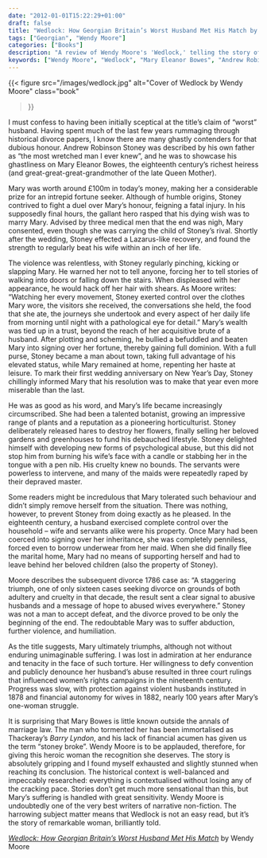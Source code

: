 ```yaml
---
date: "2012-01-01T15:22:29+01:00"
draft: false
title: "Wedlock: How Georgian Britain’s Worst Husband Met His Match by Wendy Moore"
tags: ["Georgian", "Wendy Moore"]
categories: ["Books"]
description: "A review of Wendy Moore's 'Wedlock,' telling the story of Mary Eleanor Bowes and her abusive marriage to Andrew Robinson Stoney, 18th-century Britain's 'worst husband.' Discover how this wealthy heiress fought back and influenced women's rights legislation."
keywords: ["Wendy Moore", "Wedlock", "Mary Eleanor Bowes", "Andrew Robinson Stoney", "Georgian Britain", "domestic violence", "women's rights", "18th century marriage", "historical biography", "legal history"]
---
```


{{< figure
  src="/images/wedlock.jpg"
  alt="Cover of Wedlock by Wendy Moore"
  class="book"
>}}

I must confess to having been initially sceptical at the title’s claim of “worst” husband. Having spent much of the last few years rummaging through historical divorce papers, I know there are many ghastly contenders for that dubious honour. Andrew Robinson Stoney was described by his own father as “the most wretched man I ever knew”, and he was to showcase his ghastliness on Mary Eleanor Bowes, the eighteenth century’s richest heiress (and great-great-great-grandmother of the late Queen Mother).

Mary was worth around £100m in today’s money, making her a considerable prize for an intrepid fortune seeker. Although of humble origins, Stoney contrived to fight a duel over Mary’s honour, feigning a fatal injury. In his supposedly final hours, the gallant hero rasped that his dying wish was to marry Mary. Advised by three medical men that the end was nigh, Mary consented, even though she was carrying the child of Stoney’s rival. Shortly after the wedding, Stoney effected a Lazarus-like recovery, and found the strength to regularly beat his wife within an inch of her life.

The violence was relentless, with Stoney regularly pinching, kicking or slapping Mary. He warned her not to tell anyone, forcing her to tell stories of walking into doors or falling down the stairs. When displeased with her appearance, he would hack off her hair with shears. As Moore writes: “Watching her every movement, Stoney exerted control over the clothes Mary wore, the visitors she received, the conversations she held, the food that she ate, the journeys she undertook and every aspect of her daily life from morning until night with a pathological eye for detail.”
Mary’s wealth was tied up in a trust, beyond the reach of her acquisitive brute of a husband. After plotting and scheming, he bullied a befuddled and beaten Mary into signing over her fortune, thereby gaining full dominion. With a full purse, Stoney became a man about town, taking full advantage of his elevated status, while Mary remained at home, repenting her haste at leisure. To mark their first wedding anniversary on New Year’s Day, Stoney chillingly informed Mary that his resolution was to make that year even more miserable than the last.

He was as good as his word, and Mary’s life became increasingly circumscribed. She had been a talented botanist, growing an impressive range of plants and a reputation as a pioneering horticulturist. Stoney deliberately released hares to destroy her flowers, finally selling her beloved gardens and greenhouses to fund his debauched lifestyle. Stoney delighted himself with developing new forms of psychological abuse, but this did not stop him from burning his wife’s face with a candle or stabbing her in the tongue with a pen nib. His cruelty knew no bounds. The servants were powerless to intervene, and many of the maids were repeatedly raped by their depraved master.

Some readers might be incredulous that Mary tolerated such behaviour and didn’t simply remove herself from the situation. There was nothing, however, to prevent Stoney from doing exactly as he pleased. In the eighteenth century, a husband exercised complete control over the household – wife and servants alike were his property. Once Mary had been coerced into signing over her inheritance, she was completely penniless, forced even to borrow underwear from her maid. When she did finally flee the marital home, Mary had no means of supporting herself and had to leave behind her beloved children (also the property of Stoney).

Moore describes the subsequent divorce 1786 case as: “A staggering triumph, one of only sixteen cases seeking divorce on grounds of both adultery and cruelty in that decade, the result sent a clear signal to abusive husbands and a message of hope to abused wives everywhere.” Stoney was not a man to accept defeat, and the divorce proved to be only the beginning of the end. The redoubtable Mary was to suffer abduction, further violence, and humiliation.

As the title suggests, Mary ultimately triumphs, although not without enduring unimaginable suffering. I was lost in admiration at her endurance and tenacity in the face of such torture. Her willingness to defy convention and publicly denounce her husband’s abuse resulted in three court rulings that influenced women’s rights campaigns in the nineteenth century. Progress was slow, with protection against violent husbands instituted in 1878 and financial autonomy for wives in 1882, nearly 100 years after Mary’s one-woman struggle.

It is surprising that Mary Bowes is little known outside the annals of marriage law. The man who tormented her has been immortalised as Thackeray’s _Barry Lyndon_, and his lack of financial acumen has given us the term “stoney broke”. Wendy Moore is to be applauded, therefore, for giving this heroic woman the recognition she deserves. The story is absolutely gripping and I found myself exhausted and slightly stunned when reaching its conclusion. The historical context is well-balanced and impeccably researched: everything is contextualised without losing any of the cracking pace. Stories don’t get much more sensational than this, but Mary’s suffering is handled with great sensitivity. Wendy Moore is undoubtedly one of the very best writers of narrative non-fiction. The harrowing subject matter means that Wedlock is not an easy read, but it’s the story of remarkable woman, brilliantly told.

[_Wedlock: How Georgian Britain’s Worst Husband Met His Match_](https://uk.bookshop.org/a/2760/9780753828250) by Wendy Moore